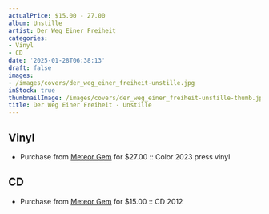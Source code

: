 ```yaml
---
actualPrice: $15.00 - 27.00
album: Unstille
artist: Der Weg Einer Freiheit
categories:
- Vinyl
- CD
date: '2025-01-28T06:38:13'
draft: false
images:
- /images/covers/der_weg_einer_freiheit-unstille.jpg
inStock: true
thumbnailImage: /images/covers/der_weg_einer_freiheit-unstille-thumb.jpg
title: Der Weg Einer Freiheit - Unstille
---
```


## Vinyl
* Purchase from [Meteor Gem](https://meteor-gem.com/products/der-weg-einer-freiheit-unstille-lp) for $27.00 :: Color 2023 press vinyl
## CD
* Purchase from [Meteor Gem](https://meteor-gem.com/products/der-weg-einer-freiheit-unstille-cd) for $15.00 :: CD 2012
